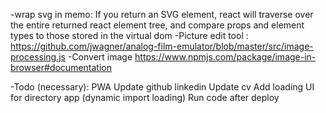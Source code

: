 -wrap svg in memo:
If you return an SVG element, react will traverse over the entire returned react element tree, and compare props and element types to those stored in the virtual dom
-Picture edit tool :
https://github.com/jwagner/analog-film-emulator/blob/master/src/image-processing.js
-Convert image
https://www.npmjs.com/package/image-in-browser#documentation

-Todo (necessary):
PWA
Update github linkedin
Update cv
Add loading UI for directory app (dynamic import loading)
Run code after deploy
